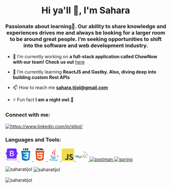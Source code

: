<h1 align="center">Hi ya'll 👋, I'm Sahara</h1>
<h3 align="center">Passionate about learning🌱. Our ability to share knowledge and experiences drives me and always be looking for a larger room to be around great people. I’m seeking opportunities to shift into the software and web development industry.</h3>

- 🔭 I’m currently working on **a full-stack application called ChowNow with our team! Check us out** [here](https://github.com/chow-now/capstone)

- 🌱 I’m currently learning **ReactJS and Gastby. Also, diving deep into building custom Rest APIs**

- 📫 How to reach me **sahara.tijol@gmail.com**

- ⚡ Fun fact **I am a night owl.🦉**

<h3 align="left">Connect with me:</h3>
<p align="left">
<a href="https://linkedin.com/in/https://www.linkedin.com/in/stijol/" target="blank"><img align="center" src="https://cdn.jsdelivr.net/npm/simple-icons@3.0.1/icons/linkedin.svg" alt="https://www.linkedin.com/in/stijol/" height="30" width="40" /></a>
</p>

<h3 align="left">Languages and Tools:</h3>
<p align="left"> <a href="https://getbootstrap.com" target="_blank"> <img src="https://raw.githubusercontent.com/devicons/devicon/master/icons/bootstrap/bootstrap-plain-wordmark.svg" alt="bootstrap" width="40" height="40"/> </a> <a href="https://www.w3schools.com/css/" target="_blank"> <img src="https://raw.githubusercontent.com/devicons/devicon/master/icons/css3/css3-original-wordmark.svg" alt="css3" width="40" height="40"/> </a> <a href="https://www.w3.org/html/" target="_blank"> <img src="https://raw.githubusercontent.com/devicons/devicon/master/icons/html5/html5-original-wordmark.svg" alt="html5" width="40" height="40"/> </a> <a href="https://www.java.com" target="_blank"> <img src="https://raw.githubusercontent.com/devicons/devicon/master/icons/java/java-original.svg" alt="java" width="40" height="40"/> </a> <a href="https://developer.mozilla.org/en-US/docs/Web/JavaScript" target="_blank"> <img src="https://raw.githubusercontent.com/devicons/devicon/master/icons/javascript/javascript-original.svg" alt="javascript" width="40" height="40"/> </a> <a href="https://www.mysql.com/" target="_blank"> <img src="https://raw.githubusercontent.com/devicons/devicon/master/icons/mysql/mysql-original-wordmark.svg" alt="mysql" width="40" height="40"/> </a> <a href="https://postman.com" target="_blank"> <img src="https://www.vectorlogo.zone/logos/getpostman/getpostman-icon.svg" alt="postman" width="40" height="40"/> </a> <a href="https://spring.io/" target="_blank"> <img src="https://www.vectorlogo.zone/logos/springio/springio-icon.svg" alt="spring" width="40" height="40"/> </a> </p>

<p><img align="left" src="https://github-readme-stats.vercel.app/api/top-langs?username=saharatijol&show_icons=true&locale=en&layout=compact" alt="saharatijol" /></p>

<p>&nbsp;<img align="center" src="https://github-readme-stats.vercel.app/api?username=saharatijol&show_icons=true&locale=en" alt="saharatijol" /></p>

<p><img align="center" src="https://github-readme-streak-stats.herokuapp.com/?user=saharatijol&" alt="saharatijol" /></p>
